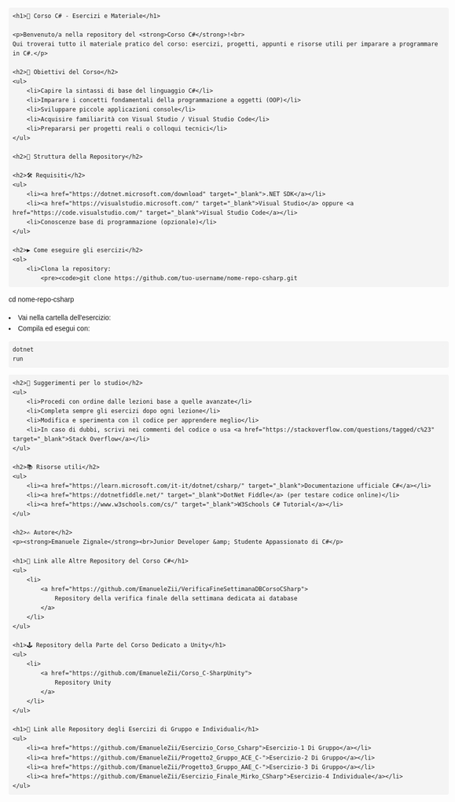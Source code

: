 <!DOCTYPE html>
<html lang="it">
<head>
    <meta charset="UTF-8">
    <title>Corso C# - Esercizi e Materiale</title>
    <style>
        body {
            font-family: Arial, sans-serif;
            max-width: 900px;
            margin: auto;
            padding: 2rem;
            line-height: 1.6;
        }
        h1, h2 {
            color: #2c3e50;
        }
        ul {
            margin-bottom: 1rem;
        }
        code, pre {
            background: #f4f4f4;
            border-radius: 4px;
            padding: 0.5rem;
            display: block;
        }
    </style>
</head>
<body>

    <h1>📘 Corso C# - Esercizi e Materiale</h1>

    <p>Benvenuto/a nella repository del <strong>Corso C#</strong>!<br>
    Qui troverai tutto il materiale pratico del corso: esercizi, progetti, appunti e risorse utili per imparare a programmare in C#.</p>

    <h2>📌 Obiettivi del Corso</h2>
    <ul>
        <li>Capire la sintassi di base del linguaggio C#</li>
        <li>Imparare i concetti fondamentali della programmazione a oggetti (OOP)</li>
        <li>Sviluppare piccole applicazioni console</li>
        <li>Acquisire familiarità con Visual Studio / Visual Studio Code</li>
        <li>Prepararsi per progetti reali o colloqui tecnici</li>
    </ul>

    <h2>📂 Struttura della Repository</h2>

    <h2>🛠️ Requisiti</h2>
    <ul>
        <li><a href="https://dotnet.microsoft.com/download" target="_blank">.NET SDK</a></li>
        <li><a href="https://visualstudio.microsoft.com/" target="_blank">Visual Studio</a> oppure <a href="https://code.visualstudio.com/" target="_blank">Visual Studio Code</a></li>
        <li>Conoscenze base di programmazione (opzionale)</li>
    </ul>

    <h2>▶️ Come eseguire gli esercizi</h2>
    <ol>
        <li>Clona la repository:
            <pre><code>git clone https://github.com/tuo-username/nome-repo-csharp.git
cd nome-repo-csharp</code></pre>
        </li>
        <li>Vai nella cartella dell'esercizio:</li>
        <li>Compila ed esegui con:
            <pre><code>dotnet run</code></pre>
        </li>
    </ol>

    <h2>🎯 Suggerimenti per lo studio</h2>
    <ul>
        <li>Procedi con ordine dalle lezioni base a quelle avanzate</li>
        <li>Completa sempre gli esercizi dopo ogni lezione</li>
        <li>Modifica e sperimenta con il codice per apprendere meglio</li>
        <li>In caso di dubbi, scrivi nei commenti del codice o usa <a href="https://stackoverflow.com/questions/tagged/c%23" target="_blank">Stack Overflow</a></li>
    </ul>

    <h2>📚 Risorse utili</h2>
    <ul>
        <li><a href="https://learn.microsoft.com/it-it/dotnet/csharp/" target="_blank">Documentazione ufficiale C#</a></li>
        <li><a href="https://dotnetfiddle.net/" target="_blank">DotNet Fiddle</a> (per testare codice online)</li>
        <li><a href="https://www.w3schools.com/cs/" target="_blank">W3Schools C# Tutorial</a></li>
    </ul>

    <h2>✍️ Autore</h2>
    <p><strong>Emanuele Zignale</strong><br>Junior Developer &amp; Studente Appassionato di C#</p>

    <h1>🔗 Link alle Altre Repository del Corso C#</h1>
    <ul>
        <li>
            <a href="https://github.com/EmanueleZii/VerificaFineSettimanaDBCorsoCSharp">
                Repository della verifica finale della settimana dedicata ai database
            </a>
        </li>
    </ul>

    <h1>🕹️ Repository della Parte del Corso Dedicato a Unity</h1>
    <ul>
        <li>
            <a href="https://github.com/EmanueleZii/Corso_C-SharpUnity">
                Repository Unity
            </a>
        </li>
    </ul>

    <h1>🧠 Link alle Repository degli Esercizi di Gruppo e Individuali</h1>
    <ul>
        <li><a href="https://github.com/EmanueleZii/Esercizio_Corso_Csharp">Esercizio-1 Di Gruppo</a></li>
        <li><a href="https://github.com/EmanueleZii/Progetto2_Gruppo_ACE_C-">Esercizio-2 Di Gruppo</a></li>
        <li><a href="https://github.com/EmanueleZii/Progetto3_Gruppo_AAE_C-">Esercizio-3 Di Gruppo</a></li>
        <li><a href="https://github.com/EmanueleZii/Esercizio_Finale_Mirko_CSharp">Esercizio-4 Individuale</a></li>
    </ul>

</body>
</html>

